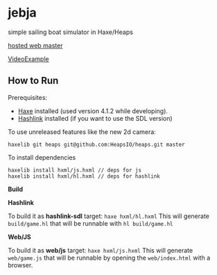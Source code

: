 # jebja

simple sailing boat simulator in Haxe/Heaps

[hosted web master](https://jebja.surge.sh/)

[VideoExample](https://www.loom.com/share/6642bafefdb5445abb9ae9ae8ff101fc)

## How to Run
Prerequisites:
- [Haxe](https://haxe.org/download/) installed (used version 4.1.2 while developing).
- [Hashlink](https://hashlink.haxe.org/) installed (if you want to use the SDL version)

To use unreleased features like the new 2d camera:
```
haxelib git heaps git@github.com:HeapsIO/heaps.git master
```
To install dependencies
```
haxelib install hxml/js.hxml // deps for js
haxelib install hxml/hl.hxml // deps for hashlink
```

**Build**

**Hashlink**

To build it as **hashlink-sdl** target: `haxe hxml/hl.hxml`
This will generate `build/game.hl` that will be runnable with `hl build/game.hl`

**Web/JS**

To build it as **web/js** target: `haxe hxml/js.hxml`
This will generate `web/game.js` that will be runnable by opening the `web/index.html` with a browser.

